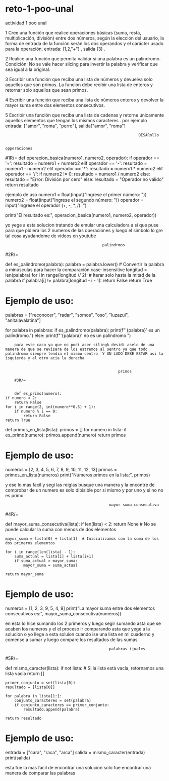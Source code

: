 # reto-1-poo-unal
actividad 1 poo unal

1 Cree una función que realice operaciones básicas (suma, resta, multiplicación, división) entre dos números, según la elección del usuario,
la forma de entrada de la función serán los dos operandos y el carácter usado para la operación. entrada: (1,2,"+") , salida (3) .

2 Realice una función que permita validar si una palabra es un palíndromo. 
Condición: No se vale hacer slicing para invertir la palabra y verificar que sea igual a la original.

3 Escribir una función que reciba una lista de números y devuelva solo aquellos que son primos.
La función debe recibir una lista de enteros y retornar solo aquellos que sean primos.

4 Escribir una función que reciba una lista de números enteros y devolver la mayor suma entre dos elementos consecutivos.

5 Escribir una función que reciba una lista de cadenas y retorne únicamente aquellos elementos que tengan los mismos caracteres
. por ejemplo entrada: ["amor", "roma", "perro"], salida["amor", "roma"]

                                                               DESARollo

                                                               opperaciones
#1R/= 
def operacion_basica(numero1, numero2, operador):
    if operador == '+':
        resultado = numero1 + numero2
    elif operador == '-':
        resultado = numero1 - numero2
    elif operador == '*':
        resultado = numero1 * numero2
    elif operador == '/':
        if numero2 != 0:
            resultado = numero1 / numero2
        else:
            resultado = "Error: División por cero"
    else:
        resultado = "Operador no válido"
    return resultado

ejemplo de uso
numero1 = float(input("Ingrese el primer número: "))
numero2 = float(input("Ingrese el segundo número: "))
operador = input("Ingrese el operador (+, -, *, /): ")

print("El resultado es:", operacion_basica(numero1, numero2, operador))

yo yege a esta solucion tratando de emular una calculadora a si que puse para que pidiera los 2 numeros de las operaciones y luego el simbolo lo gre tal cosa ayudandome de videos en youtube

                                               palindrmos

#2R/=  


def es_palindromo(palabra):
    palabra = palabra.lower()  # Convertir la palabra a minúsculas para hacer la comparación case-insensitive
    longitud = len(palabra)
    for i in range(longitud // 2):  # Iterar solo hasta la mitad de la palabra
        if palabra[i] != palabra[longitud - i - 1]:
            return False
    return True

# Ejemplo de uso:
palabras = ["reconocer", "radar", "somos", "oso", "luzazul", "anitalavalatina"]

for palabra in palabras:
    if es_palindromo(palabra):
        print(f"'{palabra}' es un palíndromo.")
    else:
        print(f"'{palabra}' no es un palíndromo.")


        para este caso ya que no podi aser silingk desidi aselo de una manera de que se revisara de los estremos al sentro ya que todo palindromo sienpre tendia el mismo centro  Y UN LADO DEBE ESTAR asi la isquierda y el otro acia la derecha


                                                      primos

        #3R/=

        
        def es_primo(numero):
    if numero < 2:
        return False
    for i in range(2, int(numero**0.5) + 1):
        if numero % i == 0:
            return False
    return True

def primos_en_lista(lista):
    primos = []
    for numero in lista:
        if es_primo(numero):
            primos.append(numero)
    return primos

# Ejemplo de uso:
numeros = [2, 3, 4, 5, 6, 7, 8, 9, 10, 11, 12, 13]
primos = primos_en_lista(numeros)
print("Números primos en la lista:", primos)

y ese lo mas facil y segi las reiglas busque una manera y la encontre de comprobar de un numero es solo dibisible por si mismo y por uno y si no no es primo

                                                  mayor suma consecutiva

#4R/= 


def mayor_suma_consecutiva(lista):
    if len(lista) < 2:
        return None  # No se puede calcular la suma con menos de dos elementos

    mayor_suma = lista[0] + lista[1]  # Inicializamos con la suma de los dos primeros elementos

    for i in range(len(lista) - 1):
        suma_actual = lista[i] + lista[i+1]
        if suma_actual > mayor_suma:
            mayor_suma = suma_actual

    return mayor_suma

# Ejemplo de uso:
numeros = [1, 2, 3, 9, 5, 4, 9]
print("La mayor suma entre dos elementos consecutivos es:", mayor_suma_consecutiva(numeros))

en esta lo hice sumando los 2 primeros y luego segir sumando asta que se acaben los numeros y el el proceso ir comparando asta que yege a la solucion o
yo llege a esta soluion cuando ise una lista en mi cuaderno y comense a sumar y luego compare los resultados de las sumas

                                                  palabras ijuales

#5R/=


def mismo_caracter(lista):
    if not lista:  # Si la lista está vacía, retornamos una lista vacía
        return []

    primer_conjunto = set(lista[0])
    resultado = [lista[0]]

    for palabra in lista[1:]:
        conjunto_caracteres = set(palabra)
        if conjunto_caracteres == primer_conjunto:
            resultado.append(palabra)

    return resultado

# Ejemplo de uso:
entrada = ["cara", "raca", "arca"]
salida = mismo_caracter(entrada)
print(salida)  

esta fue la mas facil de encontrar una solucion solo fue encontrar una manera de comparar las palabras

